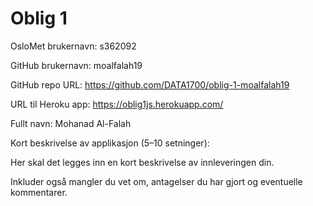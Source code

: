 # Oblig 1

OsloMet brukernavn: s362092

GitHub brukernavn: moalfalah19

GitHub repo URL: https://github.com/DATA1700/oblig-1-moalfalah19

URL til Heroku app: https://oblig1js.herokuapp.com/

Fullt navn: Mohanad Al-Falah

Kort beskrivelse av applikasjon (5–10 setninger): 

Her skal det legges inn en kort beskrivelse av innleveringen din.

Inkluder også mangler du vet om, antagelser du har gjort og eventuelle kommentarer.
